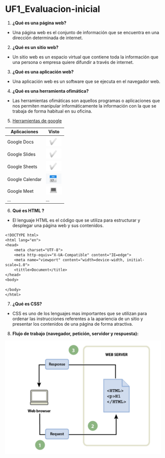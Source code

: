 # UF1_Evaluacion-inicial

1. **¿Qué es una página web?**

- Una página web es el conjunto de información que se encuentra en una dirección determinada de internet.

2. **¿Qué es un sitio web?**

- Un sitio web es un espacio virtual que contiene toda la información que una persona o empresa quiere difundir a través de internet.

3. **¿Qué es una aplicación web?**

- Una aplicación web es un software que se ejecuta en el navegador web.

4. **¿Qué es una herramienta ofimática?**

- Las herramientas ofimáticas son aquellos programas o aplicaciones que nos permiten manipular informáticamente la información con la que se trabaja de forma habitual en su oficina.

5. [Herramientas de google](https://www.jivochat.es/blog/herramientas/mejores-herramientas-de-google.html "Enlace a las herramientas de google")

|Aplicaciones|Visto|
|---------------|---------------|
|Google Docs|![IMAGEN](https://github.com/kilianruiz/UF1_Evaluacion-inicial/blob/main/check%201.png "check")
|Google Slides|![IMAGEN](https://github.com/kilianruiz/UF1_Evaluacion-inicial/blob/main/check%201.png "check")
|Google Sheets|![IMAGEN](https://github.com/kilianruiz/UF1_Evaluacion-inicial/blob/main/check%201.png "check")
|Google Calendar|![IMAGEN](https://github.com/kilianruiz/UF1_Evaluacion-inicial/blob/main/calendario1.png "check")
|Google Meet|![IMAGEN](https://github.com/kilianruiz/UF1_Evaluacion-inicial/blob/main/pc1.png "check")
|...|...|

6. **Qué es HTML ?**

- El lenguaje HTML es el código que se utiliza para estructurar y desplegar una página web y sus contenidos.

```
<!DOCTYPE html>
<html lang="en">
<head>
    <meta charset="UTF-8">
    <meta http-equiv="X-UA-Compatible" content="IE=edge">
    <meta name="viewport" content="width=device-width, initial-scale=1.0">
    <tittle>Document</title>
</head>
<body>

</body>
</html>
```

7. **¿Qué es CSS?**

- CSS es uno de los lenguajes mas importantes que se utilizan para ordenar las instrucciones referentes a la apariencia de un sitio y presentar los contenidos de una página de forma atractiva.

8. **Flujo de trabajo (navegador, petición, servidor y respuesta):**

![IMAGEN](https://github.com/kilianruiz/UF1_Evaluacion-inicial/blob/main/imagenF.png "Imagen de flujo de trabajo")